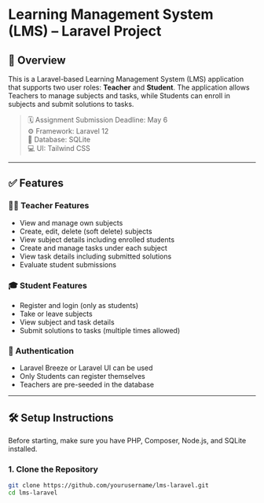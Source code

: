 # Learning Management System (LMS) – Laravel Project

## 📘 Overview

This is a Laravel-based Learning Management System (LMS) application that supports two user roles: **Teacher** and **Student**. The application allows Teachers to manage subjects and tasks, while Students can enroll in subjects and submit solutions to tasks.

> 🗓️ Assignment Submission Deadline: May 6  
> ⚙️ Framework: Laravel 12  
> 🧩 Database: SQLite  
> 💻 UI: Tailwind CSS

---

## ✅ Features

### 🧑‍🏫 Teacher Features
- View and manage own subjects
- Create, edit, delete (soft delete) subjects
- View subject details including enrolled students
- Create and manage tasks under each subject
- View task details including submitted solutions
- Evaluate student submissions

### 🎓 Student Features
- Register and login (only as students)
- Take or leave subjects
- View subject and task details
- Submit solutions to tasks (multiple times allowed)

### 🔐 Authentication
- Laravel Breeze or Laravel UI can be used
- Only Students can register themselves
- Teachers are pre-seeded in the database

---

## 🛠️ Setup Instructions

Before starting, make sure you have PHP, Composer, Node.js, and SQLite installed.

### 1. Clone the Repository
```bash
git clone https://github.com/yourusername/lms-laravel.git
cd lms-laravel
